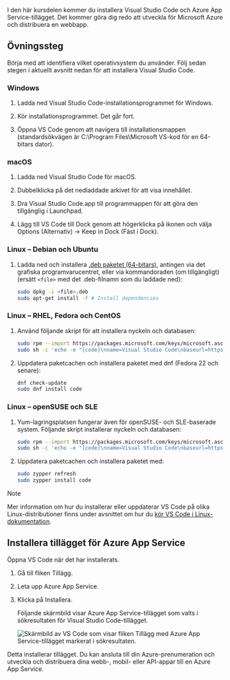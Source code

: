 I den här kursdelen kommer du installera Visual Studio Code och Azure App Service-tillägget. Det kommer göra dig redo att utveckla för Microsoft Azure och distribuera en webbapp.

## <a name="exercise-steps"></a>Övningssteg

Börja med att identifiera vilket operativsystem du använder. Följ sedan stegen i aktuellt avsnitt nedan för att installera Visual Studio Code.

### <a name="windows"></a>Windows

1. Ladda ned Visual Studio Code-installationsprogrammet för Windows.

1. Kör installationsprogrammet. Det går fort.

1. Öppna VS Code genom att navigera till installationsmappen (standardsökvägen är C:\Program Files\Microsoft VS-kod för en 64-bitars dator).

### <a name="macos"></a>macOS

1. Ladda ned Visual Studio Code för macOS.

1. Dubbelklicka på det nedladdade arkivet för att visa innehållet.

1. Dra Visual Studio Code.app till programmappen för att göra den tillgänglig i Launchpad.

1. Lägg till VS Code till Dock genom att högerklicka på ikonen och välja Options (Alternativ) -> Keep in Dock (Fäst i Dock).

### <a name="linux--debian-and-ubuntu"></a>Linux – Debian och Ubuntu

1. Ladda ned och installera [.deb paketet (64-bitars)](https://go.microsoft.com/fwlink/?LinkID=760868), antingen via det grafiska programvarucentret, eller via kommandoraden (om tillgängligt) (ersätt `<file>` med det .deb-filnamn som du laddade ned):

    ```bash
    sudo dpkg -i <file>.deb
    sudo apt-get install -f # Install dependencies
    ```

### <a name="linux--rhel-fedora-and-centos"></a>Linux – RHEL, Fedora och CentOS

1. Använd följande skript för att installera nyckeln och databasen:

    ```bash
    sudo rpm --import https://packages.microsoft.com/keys/microsoft.asc
    sudo sh -c 'echo -e "[code]\nname=Visual Studio Code\nbaseurl=https://packages.microsoft.com/yumrepos/vscode\nenabled=1\ngpgcheck=1\ngpgkey=https://packages.microsoft.com/keys/microsoft.asc" > /etc/yum.repos.d/vscode.repo'
    ```

1. Uppdatera paketcachen och installera paketet med dnf (Fedora 22 och senare):

    ```bash
    dnf check-update
    sudo dnf install code
    ```

### <a name="linux--opensuse-and-sle"></a>Linux – openSUSE och SLE

1. Yum-lagringsplatsen fungerar även för openSUSE- och SLE-baserade system. Följande skript installerar nyckeln och databasen:

    ```bash
    sudo rpm --import https://packages.microsoft.com/keys/microsoft.asc
    sudo sh -c 'echo -e "[code]\nname=Visual Studio Code\nbaseurl=https://packages.microsoft.com/yumrepos/vscode\nenabled=1\ntype=rpm-md\ngpgcheck=1\ngpgkey=https://packages.microsoft.com/keys/microsoft.asc" > /etc/zypp/repos.d/vscode.repo'
    ```

1. Uppdatera paketcachen och installera paketet med:

    ```bash
    sudo zypper refresh
    sudo zypper install code
    ```

> [!NOTE]
> Mer information om hur du installerar eller uppdaterar VS Code på olika Linux-distributioner finns under avsnittet om hur du [kör VS Code i Linux-dokumentation](https://code.visualstudio.com/docs/setup/linux).

## <a name="install-azure-app-service-extension"></a>Installera tillägget för Azure App Service

Öppna VS Code när det har installerats.

1. Gå till fliken Tillägg.

1. Leta upp Azure App Service.

1. Klicka på Installera.

    Följande skärmbild visar Azure App Service-tillägget som valts i sökresultaten för Visual Studio Code-tillägget.

    ![Skärmbild av VS Code som visar fliken Tillägg med Azure App Service-tillägget markerat i sökresultaten.](../media/3-install-azure-extension.png)

Detta installerar tillägget. Du kan ansluta till din Azure-prenumeration och utveckla och distribuera dina webb-, mobil- eller API-appar till en Azure App Service.
